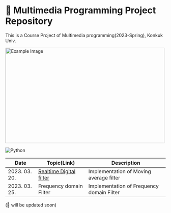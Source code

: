 # 📱 Multimedia Programming Project Repository

This is a Course Project of Multimedia programming(2023-Spring), Konkuk Univ.

<img src="[example-image.jpg](https://user-images.githubusercontent.com/96612168/226812754-edf93c9b-48b0-4235-9ba3-b4877139cab5.png)" alt="Example Image" width="500" height="300">


![Python](https://img.shields.io/badge/Python-ecd53f.svg?&style=for-the-badge&logo=Java&logoColor=white)


|Date|Topic(Link)|Description|
|------|---|---|
|2023. 03. 20.|[Realtime Digital filter](https://github.com/versatile0010/Multimedia/tree/main/week3)|Implementation of Moving average filter|
|2023. 03. 25.|Frequency domain Filter|Implementation of Frequency domain Filter|

(🔨 will be updated soon)
